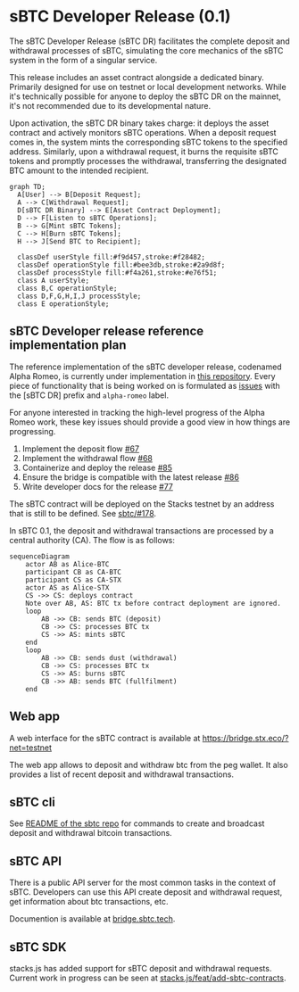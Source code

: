 # sBTC Developer Release (0.1)

The sBTC Developer Release (sBTC DR) facilitates the complete deposit and withdrawal processes of sBTC, simulating the core mechanics of the sBTC system in the form of a singular service.

This release includes an asset contract alongside a dedicated binary. Primarily designed for use on testnet or local development networks. While it's technically possible for anyone to deploy the sBTC DR on the mainnet, it's not recommended due to its developmental nature.

Upon activation, the sBTC DR binary takes charge: it deploys the asset contract and actively monitors sBTC operations. When a deposit request comes in, the system mints the corresponding sBTC tokens to the specified address. Similarly, upon a withdrawal request, it burns the requisite sBTC tokens and promptly processes the withdrawal, transferring the designated BTC amount to the intended recipient.

```mermaid
graph TD;
  A[User] --> B[Deposit Request];
  A --> C[Withdrawal Request];
  D[sBTC DR Binary] --> E[Asset Contract Deployment];
  D --> F[Listen to sBTC Operations];
  B --> G[Mint sBTC Tokens];
  C --> H[Burn sBTC Tokens];
  H --> J[Send BTC to Recipient];

  classDef userStyle fill:#f9d457,stroke:#f28482;
  classDef operationStyle fill:#bee3db,stroke:#2a9d8f;
  classDef processStyle fill:#f4a261,stroke:#e76f51;
  class A userStyle;
  class B,C operationStyle;
  class D,F,G,H,I,J processStyle;
  class E operationStyle;
```

## sBTC Developer release reference implementation plan

The reference implementation of the sBTC developer release, codenamed Alpha Romeo, is currently under implementation in [this repository](https://github.com/stacks-network/sbtc/tree/master/romeo).
Every piece of functionality that is being worked on is formulated as [issues](https://github.com/stacks-network/sbtc/issues) with the [sBTC DR] prefix and `alpha-romeo` label.

For anyone interested in tracking the high-level progress of the Alpha Romeo work, these key issues should provide a good view in how things are progressing.

1. Implement the deposit flow [#67](https://github.com/stacks-network/sbtc/issues/67)
2. Implement the withdrawal flow [#68](https://github.com/stacks-network/sbtc/issues/68)
3. Containerize and deploy the release [#85](https://github.com/stacks-network/sbtc/issues/85)
4. Ensure the bridge is compatible with the latest release [#86](https://github.com/stacks-network/sbtc/issues/86)
5. Write developer docs for the release [#77](https://github.com/stacks-network/sbtc-docs/issues/77)

The sBTC contract will be deployed on the Stacks testnet by an address that is still to be defined. See [sbtc/#178](https://github.com/stacks-network/sbtc/issues/178).

In sBTC 0.1, the deposit and withdrawal transactions are processed by a central authority (CA). The flow is as follows:

```mermaid
sequenceDiagram
    actor AB as Alice-BTC
    participant CB as CA-BTC
    participant CS as CA-STX
    actor AS as Alice-STX
    CS ->> CS: deploys contract
    Note over AB, AS: BTC tx before contract deployment are ignored.
    loop
        AB ->> CB: sends BTC (deposit)
        CB ->> CS: processes BTC tx
        CS ->> AS: mints sBTC
    end
    loop
        AB ->> CB: sends dust (withdrawal)
        CB ->> CS: processes BTC tx
        CS ->> AS: burns sBTC
        CB ->> AB: sends BTC (fullfilment)
    end
```

## Web app

A web interface for the sBTC contract is available at https://bridge.stx.eco/?net=testnet

The web app allows to deposit and withdraw btc from the peg wallet. It also provides a list of recent deposit and withdrawal transactions.

## sBTC cli

See [README of the sbtc repo](https://github.com/stacks-network/sbtc/blob/main/sbtc-cli/README.md) for commands to create and broadcast deposit and withdrawal bitcoin transactions.

## sBTC API

There is a public API server for the most common tasks in the context of sBTC. Developers can use this API create deposit and withdrawal request, get information about btc transactions, etc.

Documention is available at [bridge.sbtc.tech](https://bridge.sbtc.tech/bridge-api/docs/).

## sBTC SDK

stacks.js has added support for sBTC deposit and withdrawal requests. Current work in progress can be seen at [stacks.js/feat/add-sbtc-contracts](https://github.com/hirosystems/stacks.js/pull/1554).
